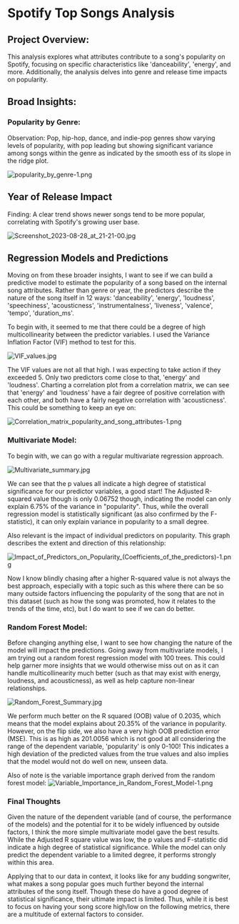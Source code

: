 

# Spotify Top Songs Analysis

## Project Overview:

This analysis explores what attributes contribute to a song's popularity on Spotify, focusing on specific characteristics like 'danceability', 'energy', and more. Additionally, the analysis delves into genre and release time impacts on popularity.



## Broad Insights:

### Popularity by Genre:

Observation: Pop, hip-hop, dance, and indie-pop genres show varying levels of popularity, with pop leading but showing significant variance among songs within the genre as indicated by the smooth ess of its slope in the ridge plot.

![popularity_by_genre-1.png](./images/popularity_by_genre-1.png)

## Year of Release Impact
Finding: A clear trend shows newer songs tend to be more popular, correlating with Spotify's growing user base. 

![Screenshot_2023-08-28_at_21-21-00.jpg](./images/Screenshot_2023-08-28_at_21-21-00.jpg)


## Regression Models and Predictions

Moving on from these broader insights, I want to see if we can build a predictive model to estimate the popularity of a song based on the internal song attributes. Rather than genre or year, the predictors describe the nature of the song itself in 12 ways: 'danceability', 'energy', 'loudness', 'speechiness', 'acousticness', 'instrumentalness', 'liveness', 'valence', 'tempo', 'duration_ms'.

To begin with, it seemed to me that there could be a degree of high multicollinearity between the predictor variables. I used the Variance Inflation Factor (VIF) method to test for this. 

![VIF_values.jpg](./images/VIF_values.jpg)


The VIF values are not all that high. I was expecting to take action if they exceeded 5. Only two predictors come close to that, 'energy' and 'loudness'. Charting a correlation plot from a correlation matrix, we can see that 'energy' and 'loudness' have a fair degree of positive correlation with each other, and both have a fairly negative correlation with 'acousticness'. This could be something to keep an eye on:

![Correlation_matrix_popularity_and_song_attributes-1.png](./images/Correlation_matrix_popularity_and_song_attributes-1.png)


### Multivariate Model:

To begin with, we can go with a regular multivariate regression approach. 

![Multivariate_summary.jpg](./images/Multivariate_summary.jpg)

We can see that the p values all indicate a high degree of statistical significance for our predictor variables, a good start! The Adjusted R-squared value though is only 0.06752 though, indicating the model can only explain 6.75% of the variance in "popularity". Thus, while the overall regression model is statistically significant (as also confirmed by the F-statistic), it can only explain variance in popularity to a small degree.

Also relevant is the impact of individual predictors on popularity. This graph describes the extent and direction of this relationship:

![Impact_of_Predictors_on_Popularity_(Coefficients_of_the_predictors)-1.png](./images/Impact_of_Predictors_on_Popularity_(Coefficients_of_the_predictors)-1.png)

Now I know blindly chasing after a higher R-squared value is not always the best approach, especially with a topic such as this where there can be so many outside factors influencing the popularity of the song that are not in this dataset (such as how the song was promoted, how it relates to the trends of the time, etc), but I do want to see if we can do better.



### Random Forest Model:

Before changing anything else, I want to see how changing the nature of the model will impact the predictions. Going away from multivariate models, I am trying out a random forest regression model with 100 trees. This could help garner more insights that we would otherwise miss out on as it can handle multicollinearity much better (such as that may exist with energy, loudness, and acousticness), as well as help capture non-linear relationships.

![Random_Forest_Summary.jpg](./images/Random_Forest_Summary.jpg)

We perform much better on the R squared (OOB) value of 0.2035, which means that the model explains about 20.35% of the variance in popularity. However, on the flip side, we also have a very high OOB prediction error (MSE). This is as high as 201.0056 which is not good at all considering the range of the dependent variable, 'popularity' is only 0-100! This indicates a high deviation of the predicted values from the true values and also implies that the model would not do well on new, unseen data.


Also of note is the variable importance graph derived from the random forest model:
![Variable_Importance_in_Random_Forest_Model-1.png](./images/Variable_Importance_in_Random_Forest_Model-1.png)


### Final Thoughts

Given the nature of the dependent variable (and of course, the performance of the models) and the potential for it to be widely influenced by outside factors, I think the more simple multivariate model gave the best results. While the Adjusted R square value was low, the p values and F-statistic did indicate a high degree of statistical significance. While the model can only predict the dependent variable to a limited degree, it performs strongly within this area. 

Applying that to our data in context, it looks like for any budding songwriter, what makes a song popular goes much further beyond the internal attributes of the song itself. Though these do have a good degree of statistical significance, their ultimate impact is limited. Thus, while it is best to focus on having your song score high/low on the following metrics, there are a multitude of external factors to consider.












